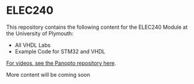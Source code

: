 # ELEC240

This repository contains the following content for the ELEC240 Module at the University of Plymouth:

* All VHDL Labs
* Example Code for STM32 and VHDL

[For videos, see the Panopto repository here](https://plymouth.cloud.panopto.eu/Panopto/Pages/Sessions/List.aspx#folderID=%22c9e7795c-1d2f-4554-a3ff-a98b00e81d60%22).

More content will be coming soon
